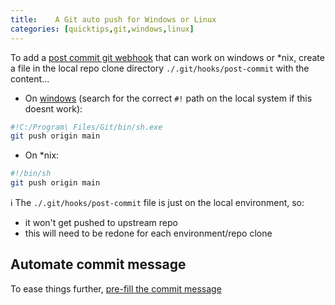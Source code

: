 ```yaml
---
title:    A Git auto push for Windows or Linux
categories: [quicktips,git,windows,linux]
---
```

To add a [post commit git webhook](https://git-scm.com/book/en/v2/Customizing-Git-Git-Hooks) that can work on windows or \*nix, create a file in the local repo clone directory `./.git/hooks/post-commit` with the content...
<!--more-->

* On [windows](https://www.tygertec.com/git-hooks-practical-uses-windows/) (search for the correct `#!` path on the local system if this doesnt work):

```bash
#!C:/Program\ Files/Git/bin/sh.exe
git push origin main
```

* On \*nix:

```bash
#!/bin/sh
git push origin main
```

:information_source: The `./.git/hooks/post-commit` file is just on the local environment, so:
* it won't get pushed to upstream repo
* this will need to be redone for each environment/repo clone

## Automate commit message

To ease things further, [pre-fill the commit message]({{site.url}}/quicktips/git-pre-fill-commit-message.html)